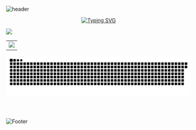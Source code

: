 ![header](https://capsule-render.vercel.app/api?type=waving&height=150&color=gradient)
<p align="center">
 <a href="https://git.io/typing-svg"><img src="https://readme-typing-svg.demolab.com?font=Fira+Code&duration=3000&pause=&center=true&width=435&lines=Hello+i'm+Chi%CC%81nh;I'm+Programmer" alt="Typing SVG" /></a>
</p>

<a href="https://github-profile-trophy.vercel.app/?username=chinhnguyen34" target="_blank">
  <img src="https://github-profile-trophy.vercel.app/?username=chinhnguyen34&theme=radical&margin-w=4&margin-h=4">
</a>


<table align="center">
  <tbody>
    <tr>
      <td>
        <a href="https://github-readme-streak-stats.herokuapp.com/?user=chinhnguyen34">
          <img width="400" src="https://github-readme-streak-stats.herokuapp.com/?user=chinhnguyen34&bg_color=30,e96443,904e95&title_color=fff&text_color=fff&theme=radical&hide_border=true"/>
        </a>
      </td>
    </tr>
  </tbody>
</table>

<table>
  <div align="center">
    <picture>
      <source media="(prefers-color-scheme: dark)" srcset="https://github.com/khoaxuantu/khoaxuantu/blob/output/github-contribution-grid-snake-dark.svg" />
      <source media="(prefers-color-scheme: light)" srcset="https://github.com/khoaxuantu/khoaxuantu/blob/output/github-contribution-grid-snake.svg" />
      <img alt="github-snake" src="https://github.com/khoaxuantu/khoaxuantu/blob/output/github-contribution-grid-snake-dark.svg" />
    </picture>
  </div>
</table>
<br>

  
![Footer](https://capsule-render.vercel.app/api?type=waving&color=gradient&height=100&section=footer)


